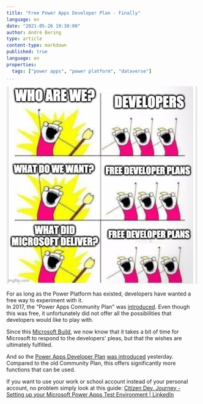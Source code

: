 ```yaml
---
title: "Free Power Apps Developer Plan - Finally"
language: en
date: "2021-05-26 19:30:00"
author: André Bering
type: article
content-type: markdown
published: true
language: en
properties:
  tags: ["power apps", "power platform", "dataverse"]
...
```


![free developer plan meme](free-developer.jpeg)

For as long as the Power Platform has existed, developers have wanted a free way to experiment with it.  
In 2017, the "Power Apps Community Plan" was [introduced](https://powerapps.microsoft.com/de-de/blog/communityplan/). Even though this was free, it unfortunately did not offer all the possibilities that developers would like to play with.

Since this [Microsoft Build](https://register.build.microsoft.com/), we now know that it takes a bit of time for Microsoft to respond to the developers' pleas, but that the wishes are ultimately fulfilled.

And so the [Power Apps Developer Plan](https://docs.microsoft.com/en-us/powerapps/maker/developer-plan) [was introduced](https://news.microsoft.com/build-2021-book-of-news/#a-512-new-professional-development-tools-for-power-apps-help-developers-deliver-low-code-solutions-) yesterday.
Compared to the old Community Plan, this offers significantly more functions that can be used.

If you want to use your work or school account instead of your personal account, no problem simply look at this guide: [Citizen Dev. Journey - Setting up your Microsoft Power Apps Test Environment | LinkedIn](https://www.linkedin.com/pulse/citizen-dev-journey-setting-up-your-microsoft-power-joe-camp/)

